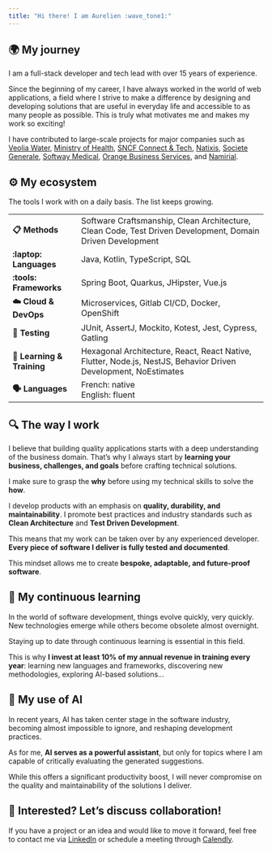 ```yaml
---
title: "Hi there! I am Aurelien :wave_tone1:"
---
```


## :earth_africa: My journey

I am a full-stack developer and tech lead with over 15 years of experience.

Since the beginning of my career, I have always worked in the world of web applications,
a field where I strive to make a difference by designing and developing solutions that are useful in everyday life
and accessible to as many people as possible. This is truly what motivates me and makes my work so exciting!

I have contributed to large-scale projects for major companies such as
[Veolia Water](https://www.veoliawatertechnologies.com/en/),
[Ministry of Health](https://sante.gouv.fr/),
[SNCF Connect & Tech](https://www.sncf-connect.com/en-en/),
[Natixis](https://www.groupebpce.com/en/our-firms/natixis-corporate-investment-banking/),
[Societe Generale](https://wholesale.banking.societegenerale.com/en/),
[Softway Medical](https://www.groupesoftwaymedical.com/en/),
[Orange Business Services](https://www.orange-business.com/en/),
and [Namirial](https://www.namirial.com/en/).

## :gear: My ecosystem

The tools I work with on a daily basis. The list keeps growing.

|                                  |                                                                                                                 |
|----------------------------------|-----------------------------------------------------------------------------------------------------------------|
| **:clipboard:️ Methods**         | Software Craftsmanship, Clean Architecture, Clean Code, Test Driven Development, Domain Driven Development      |
| **:laptop: Languages**           | Java, Kotlin, TypeScript, SQL                                                                                   |
| **:tools: Frameworks**           | Spring Boot, Quarkus, JHipster, Vue.js                                                                          |
| **:cloud: Cloud & DevOps**       | Microservices, Gitlab CI/CD, Docker, OpenShift                                                                  |
| **:test_tube: Testing**          | JUnit, AssertJ, Mockito, Kotest, Jest, Cypress, Gatling                                                         |
| **:school: Learning & Training** | Hexagonal Architecture, React, React Native, Flutter, Node.js, NestJS, Behavior Driven Development, NoEstimates |
| **:speaking_head: Languages**    | French: native <br> English: fluent                                                                             |

## :mag: The way I work

I believe that building quality applications starts with a deep understanding of the business domain.
That’s why I always start by **learning your business, challenges, and goals** before crafting technical solutions.

I make sure to grasp the **why** before using my technical skills to solve the **how**.

I develop products with an emphasis on **quality, durability, and maintainability**. I promote best practices
and industry standards such as **Clean Architecture** and **Test Driven Development**.

This means that my work can be taken over by any experienced developer. **Every piece of software I deliver is fully
tested and documented**.

This mindset allows me to create **bespoke, adaptable, and future-proof software**.

## :seedling: My continuous learning

In the world of software development, things evolve quickly, very quickly. New technologies emerge while others
become obsolete almost overnight.

Staying up to date through continuous learning is essential in this field.

This is why **I invest at least 10% of my annual revenue in training every year**: learning new languages and frameworks,
discovering new methodologies, exploring AI-based solutions...

## :robot: My use of AI

In recent years, AI has taken center stage in the software industry, becoming almost impossible to ignore,
and reshaping development practices.

As for me, **AI serves as a powerful assistant**, but only for topics where I am capable of critically evaluating
the generated suggestions.

While this offers a significant productivity boost, I will never compromise on the quality and maintainability
of the solutions I deliver.

## :handshake: Interested? Let’s discuss collaboration!

If you have a project or an idea and would like to move it forward, feel free to contact me via
[LinkedIn](https://www.linkedin.com/in/atondoux) or schedule a meeting through
[Calendly](https://calendly.com/atondoux/15min).
